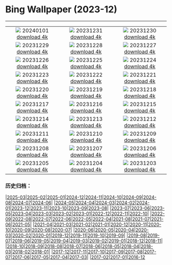 # Bing Wallpaper (2023-12)
**************
| | | |
|:-:|:-:|:-:|
| ![](https://www.bing.com/th?id=OHR.SleepingFox_ZH-CN2622967726_1920x1080.jpg) 20240101 [download 4k](https://www.bing.com/th?id=OHR.SleepingFox_ZH-CN2622967726_UHD.jpg) | ![](https://www.bing.com/th?id=OHR.ThailandNewYears_ZH-CN2058192262_1920x1080.jpg) 20231231 [download 4k](https://www.bing.com/th?id=OHR.ThailandNewYears_ZH-CN2058192262_UHD.jpg) | ![](https://www.bing.com/th?id=OHR.CastleriggStoneCircleUK_ZH-CN1174541384_1920x1080.jpg) 20231230 [download 4k](https://www.bing.com/th?id=OHR.CastleriggStoneCircleUK_ZH-CN1174541384_UHD.jpg) |
| ![](https://www.bing.com/th?id=OHR.BlueAmsterdam_ZH-CN0483591394_1920x1080.jpg) 20231229 [download 4k](https://www.bing.com/th?id=OHR.BlueAmsterdam_ZH-CN0483591394_UHD.jpg) | ![](https://www.bing.com/th?id=OHR.GreenlandHumpback_ZH-CN8145852053_1920x1080.jpg) 20231228 [download 4k](https://www.bing.com/th?id=OHR.GreenlandHumpback_ZH-CN8145852053_UHD.jpg) | ![](https://www.bing.com/th?id=OHR.KirkjufellAurora_ZH-CN7878752057_1920x1080.jpg) 20231227 [download 4k](https://www.bing.com/th?id=OHR.KirkjufellAurora_ZH-CN7878752057_UHD.jpg) |
| ![](https://www.bing.com/th?id=OHR.BoxingDaySunrise_ZH-CN7431512686_1920x1080.jpg) 20231226 [download 4k](https://www.bing.com/th?id=OHR.BoxingDaySunrise_ZH-CN7431512686_UHD.jpg) | ![](https://www.bing.com/th?id=OHR.CaribouChristmas_ZH-CN6264028572_1920x1080.jpg) 20231225 [download 4k](https://www.bing.com/th?id=OHR.CaribouChristmas_ZH-CN6264028572_UHD.jpg) | ![](https://www.bing.com/th?id=OHR.EstoniaXmasEve_ZH-CN5870799404_1920x1080.jpg) 20231224 [download 4k](https://www.bing.com/th?id=OHR.EstoniaXmasEve_ZH-CN5870799404_UHD.jpg) |
| ![](https://www.bing.com/th?id=OHR.FestivusPenguins_ZH-CN5191348531_1920x1080.jpg) 20231223 [download 4k](https://www.bing.com/th?id=OHR.FestivusPenguins_ZH-CN5191348531_UHD.jpg) | ![](https://www.bing.com/th?id=OHR.WinterSolstice2023_ZH-CN4450201916_1920x1080.jpg) 20231222 [download 4k](https://www.bing.com/th?id=OHR.WinterSolstice2023_ZH-CN4450201916_UHD.jpg) | ![](https://www.bing.com/th?id=OHR.LjubljanaLights_ZH-CN3179297953_1920x1080.jpg) 20231221 [download 4k](https://www.bing.com/th?id=OHR.LjubljanaLights_ZH-CN3179297953_UHD.jpg) |
| ![](https://www.bing.com/th?id=OHR.ValGardenaItaly_ZH-CN2405437494_1920x1080.jpg) 20231220 [download 4k](https://www.bing.com/th?id=OHR.ValGardenaItaly_ZH-CN2405437494_UHD.jpg) | ![](https://www.bing.com/th?id=OHR.WarsawChristmas_ZH-CN0949732911_1920x1080.jpg) 20231219 [download 4k](https://www.bing.com/th?id=OHR.WarsawChristmas_ZH-CN0949732911_UHD.jpg) | ![](https://www.bing.com/th?id=OHR.CapitolReefSnow_ZH-CN0085775882_1920x1080.jpg) 20231218 [download 4k](https://www.bing.com/th?id=OHR.CapitolReefSnow_ZH-CN0085775882_UHD.jpg) |
| ![](https://www.bing.com/th?id=OHR.WinterWaxwings_ZH-CN9274297835_1920x1080.jpg) 20231217 [download 4k](https://www.bing.com/th?id=OHR.WinterWaxwings_ZH-CN9274297835_UHD.jpg) | ![](https://www.bing.com/th?id=OHR.GrandPlaceXmas_ZH-CN8299342316_1920x1080.jpg) 20231216 [download 4k](https://www.bing.com/th?id=OHR.GrandPlaceXmas_ZH-CN8299342316_UHD.jpg) | ![](https://www.bing.com/th?id=OHR.SantaPark_ZH-CN7444715899_1920x1080.jpg) 20231215 [download 4k](https://www.bing.com/th?id=OHR.SantaPark_ZH-CN7444715899_UHD.jpg) |
| ![](https://www.bing.com/th?id=OHR.BorealOwl_ZH-CN7957240111_1920x1080.jpg) 20231214 [download 4k](https://www.bing.com/th?id=OHR.BorealOwl_ZH-CN7957240111_UHD.jpg) | ![](https://www.bing.com/th?id=OHR.LofotenRorbu_ZH-CN7790383976_1920x1080.jpg) 20231213 [download 4k](https://www.bing.com/th?id=OHR.LofotenRorbu_ZH-CN7790383976_UHD.jpg) | ![](https://www.bing.com/th?id=OHR.Poinsettia_ZH-CN7255902344_1920x1080.jpg) 20231212 [download 4k](https://www.bing.com/th?id=OHR.Poinsettia_ZH-CN7255902344_UHD.jpg) |
| ![](https://www.bing.com/th?id=OHR.MountainDayChina_ZH-CN6894169616_1920x1080.jpg) 20231211 [download 4k](https://www.bing.com/th?id=OHR.MountainDayChina_ZH-CN6894169616_UHD.jpg) | ![](https://www.bing.com/th?id=OHR.LlanberisSnowdoniaSunset_ZH-CN6682238671_1920x1080.jpg) 20231210 [download 4k](https://www.bing.com/th?id=OHR.LlanberisSnowdoniaSunset_ZH-CN6682238671_UHD.jpg) | ![](https://www.bing.com/th?id=OHR.PatagoniaGuanaco_ZH-CN6438038982_1920x1080.jpg) 20231209 [download 4k](https://www.bing.com/th?id=OHR.PatagoniaGuanaco_ZH-CN6438038982_UHD.jpg) |
| ![](https://www.bing.com/th?id=OHR.JerseyIsland_ZH-CN6224973235_1920x1080.jpg) 20231208 [download 4k](https://www.bing.com/th?id=OHR.JerseyIsland_ZH-CN6224973235_UHD.jpg) | ![](https://www.bing.com/th?id=OHR.GrandCanyonVerdon_ZH-CN6025902720_1920x1080.jpg) 20231207 [download 4k](https://www.bing.com/th?id=OHR.GrandCanyonVerdon_ZH-CN6025902720_UHD.jpg) | ![](https://www.bing.com/th?id=OHR.DardagnaWaterfalls_ZH-CN5613123621_1920x1080.jpg) 20231206 [download 4k](https://www.bing.com/th?id=OHR.DardagnaWaterfalls_ZH-CN5613123621_UHD.jpg) |
| ![](https://www.bing.com/th?id=OHR.AlpsCastles_ZH-CN5078013932_1920x1080.jpg) 20231205 [download 4k](https://www.bing.com/th?id=OHR.AlpsCastles_ZH-CN5078013932_UHD.jpg) | ![](https://www.bing.com/th?id=OHR.CheetahDay_ZH-CN5114530695_1920x1080.jpg) 20231204 [download 4k](https://www.bing.com/th?id=OHR.CheetahDay_ZH-CN5114530695_UHD.jpg) | ![](https://www.bing.com/th?id=OHR.VermilionCliffs_ZH-CN3945784250_1920x1080.jpg) 20231203 [download 4k](https://www.bing.com/th?id=OHR.VermilionCliffs_ZH-CN3945784250_UHD.jpg) |

### 历史归档：

|[2025-03](/../2025-03/2025-03.md)|[2025-02](/../2025-02/2025-02.md)|[2025-01](/../2025-01/2025-01.md)|[2024-12](/../2024-12/2024-12.md)|[2024-11](/../2024-11/2024-11.md)|[2024-10](/../2024-10/2024-10.md)|[2024-09](/../2024-09/2024-09.md)|[2024-08](/../2024-08/2024-08.md)|[2024-07](/../2024-07/2024-07.md)|[2024-06](/../2024-06/2024-06.md)|
|[2024-05](/../2024-05/2024-05.md)|[2024-04](/../2024-04/2024-04.md)|[2024-03](/../2024-03/2024-03.md)|[2024-02](/../2024-02/2024-02.md)|[2024-01](/../2024-01/2024-01.md)|[2023-12](/2023-12.md)|[2023-11](/../2023-11/2023-11.md)|[2023-10](/../2023-10/2023-10.md)|[2023-09](/../2023-09/2023-09.md)|[2023-08](/../2023-08/2023-08.md)|
|[2023-07](/../2023-07/2023-07.md)|[2023-06](/../2023-06/2023-06.md)|[2023-05](/../2023-05/2023-05.md)|[2023-04](/../2023-04/2023-04.md)|[2023-03](/../2023-03/2023-03.md)|[2023-02](/../2023-02/2023-02.md)|[2023-01](/../2023-01/2023-01.md)|[2022-12](/../2022-12/2022-12.md)|[2022-11](/../2022-11/2022-11.md)|[2022-10](/../2022-10/2022-10.md)|
|[2022-09](/../2022-09/2022-09.md)|[2022-08](/../2022-08/2022-08.md)|[2022-07](/../2022-07/2022-07.md)|[2022-06](/../2022-06/2022-06.md)|[2022-05](/../2022-05/2022-05.md)|[2022-04](/../2022-04/2022-04.md)|[2021-08](/../2021-08/2021-08.md)|[2021-07](/../2021-07/2021-07.md)|[2021-06](/../2021-06/2021-06.md)|[2021-05](/../2021-05/2021-05.md)|
|[2021-04](/../2021-04/2021-04.md)|[2021-03](/../2021-03/2021-03.md)|[2021-02](/../2021-02/2021-02.md)|[2021-01](/../2021-01/2021-01.md)|[2020-12](/../2020-12/2020-12.md)|[2020-11](/../2020-11/2020-11.md)|[2020-10](/../2020-10/2020-10.md)|[2020-09](/../2020-09/2020-09.md)|[2020-08](/../2020-08/2020-08.md)|[2020-07](/../2020-07/2020-07.md)|
|[2020-06](/../2020-06/2020-06.md)|[2020-05](/../2020-05/2020-05.md)|[2020-04](/../2020-04/2020-04.md)|[2020-03](/../2020-03/2020-03.md)|[2020-02](/../2020-02/2020-02.md)|[2020-01](/../2020-01/2020-01.md)|[2019-12](/../2019-12/2019-12.md)|[2019-11](/../2019-11/2019-11.md)|[2019-10](/../2019-10/2019-10.md)|[2019-09](/../2019-09/2019-09.md)|
|[2019-08](/../2019-08/2019-08.md)|[2019-07](/../2019-07/2019-07.md)|[2019-06](/../2019-06/2019-06.md)|[2019-05](/../2019-05/2019-05.md)|[2019-04](/../2019-04/2019-04.md)|[2019-03](/../2019-03/2019-03.md)|[2019-02](/../2019-02/2019-02.md)|[2019-01](/../2019-01/2019-01.md)|[2018-12](/../2018-12/2018-12.md)|[2018-11](/../2018-11/2018-11.md)|
|[2018-10](/../2018-10/2018-10.md)|[2018-09](/../2018-09/2018-09.md)|[2018-08](/../2018-08/2018-08.md)|[2018-07](/../2018-07/2018-07.md)|[2018-06](/../2018-06/2018-06.md)|[2018-05](/../2018-05/2018-05.md)|[2018-04](/../2018-04/2018-04.md)|[2018-03](/../2018-03/2018-03.md)|[2018-02](/../2018-02/2018-02.md)|[2018-01](/../2018-01/2018-01.md)|
|[2017-12](/../2017-12/2017-12.md)|[2017-11](/../2017-11/2017-11.md)|[2017-10](/../2017-10/2017-10.md)|[2017-09](/../2017-09/2017-09.md)|[2017-08](/../2017-08/2017-08.md)|[2017-07](/../2017-07/2017-07.md)|[2017-06](/../2017-06/2017-06.md)|[2017-05](/../2017-05/2017-05.md)|[2017-04](/../2017-04/2017-04.md)|[2017-03](/../2017-03/2017-03.md)|
|[2017-02](/../2017-02/2017-02.md)|[2017-01](/../2017-01/2017-01.md)|[2016-12](/../2016-12/2016-12.md)